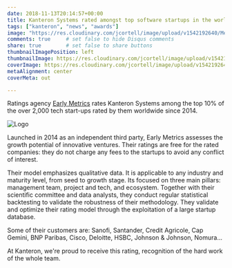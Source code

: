 ```yaml
---
date: 2018-11-13T20:14:57+00:00
title: Kanteron Systems rated amongst top software startups in the world
tags: ["kanteron", "news", "awards"]
image: "https://res.cloudinary.com/jcortell/image/upload/v1542192640/Media/Oct._top10.jpg"
comments: true     # set false to hide Disqus comments
share: true        # set false to share buttons
thumbnailImagePosition: left
thumbnailImage: https://res.cloudinary.com/jcortell/image/upload/v1542192640/Media/Oct._top10.jpg
coverImage: https://res.cloudinary.com/jcortell/image/upload/v1542192640/Media/Oct._top10.jpg
metaAlignment: center
coverMeta: out

---
```

Ratings agency [Early Metrics](http://earlymetrics.com/) rates Kanteron Systems among the top 10% of the over 2,000 tech start-ups rated by them worldwide since 2014.

<!--more-->

![Logo](https://res.cloudinary.com/jcortell/image/upload/v1542192640/Media/Oct._top10.jpg)

Launched in 2014 as an independent third party, Early Metrics assesses the growth potential of innovative ventures.
Their ratings are free for the rated companies: they do not charge any fees to the startups to avoid any conflict of interest.

Their model emphasizes qualitative data. It is applicable to any industry and maturity level, from seed to growth stage. Its focused on three main pillars: management team, project and tech, and ecosystem.
Together with their scientific committee and data analysts, they conduct regular statistical backtesting to validate the robustness of their methodology. They validate and optimize their rating model through the exploitation of a large startup database.

Some of their customers are: Sanofi, Santander, Credit Agricole, Cap Gemini, BNP Paribas, Cisco, Deloitte, HSBC, Johnson & Johnson, Nomura...

At Kanteron, we're proud to receive this rating, recognition of the hard work of the whole team.
